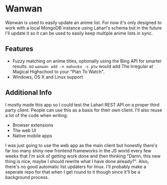 Wanwan
======

Wanwan is used to easily update an anime list. For now it's only designed to work with a local MongoDB instance using Laharl's schema but in the future I'll update it so it can be used to easily keep multiple anime lists in sync.

Features
--------

 * Fuzzy matching on anime titles, optionally using the Bing API for smarter results. so `wanwan add -n mahouka -s ptw` would add The Irregular at Magical Highschool to your "Plan To Watch".
 * Windows, OS X and Linux support

Additional Info
---------------

I mostly made this app so I could test the Laharl REST API on a proper third party client. People can use this as a basis for their own client. I'll also reuse a lot of the code when writing:

 * Browser extensions
 * The web UI
 * Native mobile apps

I was just going to use the web app as the main client but honestly there's far too many shiny new frontend frameworks in the JS world every few weeks that I'm sick of getting work done and then thinking "Damn, this new thing is nice, maybe I should rewrite what I have done already?". Also, there's no good automatic list updaters for linux. I'll probably make a seperate repo for that when I get round to it though since it'll be a background process.
